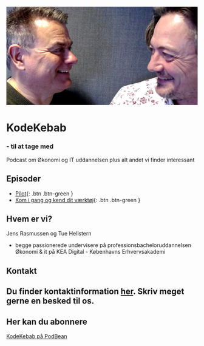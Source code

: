 ![](./image/JT01.png)
# KodeKebab
### - til at tage med
Podcast om Økonomi og IT uddannelsen plus alt andet vi finder interessant

## Episoder
- <span class="fs-1">[Pilot](./pilot/README.md){: .btn .btn-green }</span>
- <span class="fs-1">[Kom i gang og kend dit værktøj](./epsiode_1/README.md){: .btn .btn-green }</span>

## Hvem er vi?
Jens Rasmussen og Tue Hellstern
- begge passionerede undervisere på professionsbacheloruddannelsen Økonomi & it på KEA Digital - Københavns Erhvervsakademi

## Kontakt

Du finder kontaktinformation [her](./kontakt/README.md). Skriv meget gerne en besked til os.
---
## Her kan du abonnere
[KodeKebab på PodBean](https://kodekebab.podbean.com/)
